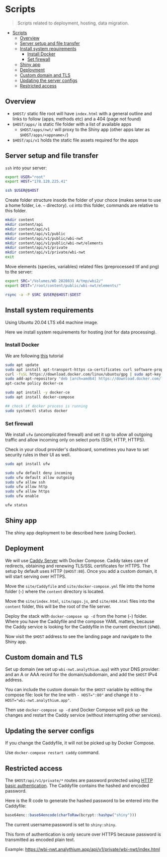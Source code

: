 # Scripts
> Scripts related to deployment, hosting, data migration.

- [Scripts](#scripts)
  - [Overview](#overview)
  - [Server setup and file transfer](#server-setup-and-file-transfer)
  - [Install system requirements](#install-system-requirements)
    - [Install Docker](#install-docker)
    - [Set firewall](#set-firewall)
  - [Shiny app](#shiny-app)
  - [Deployment](#deployment)
  - [Custom domain and TLS](#custom-domain-and-tls)
  - [Updating the server configs](#updating-the-server-configs)
  - [Restricted access](#restricted-access)

## Overview

- `$HOST/` static file root will have `index.html` with a general outline and links to follow (apps, methods etc) and a 404 (page not found)
- `$HOST/apps/` is static file folder with a list of available apps
  - `$HOST/apps/nwt/` will proxy to the Shiny app (other apps later as `$HOST/apps/<appname>/`)
- `$HOST/api/v1` holds the static file assets required for the apps

## Server setup and file transfer

`ssh` into your server:

```bash
export USER="root"
export HOST="178.128.225.41"

ssh $USER@$HOST
```

Create folder structure insode the folder of your choce (makes sense to use a home folder, i.e. `~` directory). `cd` into this folder, commands are relative to this folder.

```bash
mkdir content
mkdir content/api
mkdir content/api/v1
mkdir content/api/v1/public
mkdir content/api/v1/public/wbi-nwt
mkdir content/api/v1/public/wbi-nwt/elements
mkdir content/api/v1/private
mkdir content/api/v1/private/wbi-nwt
exit
```

Move elements (species, variables) related files (preprocessed tif and png) to the server:

```bash
export SRC="/Volumes/WD 2020831 A/tmp/wbi2/"
export DEST="/root/content/public/wbi-nwt/elements/"

rsync -a -P $SRC $USER@$HOST:$DEST
```

## Install system requirements

Using Ubuntu 20.04 LTS x64 machine image.


Here we install system requirements for hosting (not for data processing).

### Install Docker

We are following [this](https://www.digitalocean.com/community/tutorials/how-to-install-and-use-docker-on-ubuntu-20-04) tutorial

```bash
sudo apt update
sudo apt install apt-transport-https ca-certificates curl software-properties-common
curl -fsSL https://download.docker.com/linux/ubuntu/gpg | sudo apt-key add -
sudo add-apt-repository "deb [arch=amd64] https://download.docker.com/linux/ubuntu focal stable"
apt-cache policy docker-ce

sudo apt install -y docker-ce
sudo apt install docker-compose

## check if docker process is running
sudo systemctl status docker
```

### Set firewall

We install `ufw` (uncomplicated firewall) and set it up to allow all outgoing traffic and allow incoming only on select ports (SSH, HTTP, HTTPS).

Check in your cloud provider's dashboard, sometimes you have to set security rules in their UI as well.

```bash
sudo apt install ufw

sudo ufw default deny incoming
sudo ufw default allow outgoing
sudo ufw allow ssh
sudo ufw allow http
sudo ufw allow https
sudo ufw enable

ufw status
```

## Shiny app

The shiny app deployment to be described here (using Docker).

## Deployment

We will use [Caddy Server](https://caddyserver.com) with Docker Compose. Caddy takes care of redirects, obtaining and renewing TLS/SSL certificates for HTTPS. The setup by default uses HTTP (`$HOST:80`). Once you add a custom domain, it will start serving over HTTPS.

Move the `site/Caddyfile` and `site/docker-compose.yml` file into the home folder (`~`) where the `content` directory is located. 

Move the `site/index.html`, `site/apps.js`, and `site/404.html` files into the `content` folder, this will be the root of the file server.

Deploy the stack with `docker-compose up -d` from the home (`~`) folder. Where you have the Caddyfile and the compose YAML matters, because the Caddy service is looking for the Caddyfile in the current directort (`$PWD`).

Now visit the `$HOST` address to see the landing page and navigate to the Shiny app.

## Custom domain and TLS

Set up domain (we set up `wbi-nwt.analythium.app`) with your DNS provider: and an A or AAA recird for the domain/subdomain, and add the `$HOST` IPv4 address.

You can include the custom domain for the `$HOST` variable by editing the compose file: look for the line with `- HOST=":80"` and change it to `- HOST="wbi-nwt.analythium.app"`.

Then use `docker-compose up -d` and Docker Compose will pick up the changes and restart the Caddy service (without interrupting other services).

## Updating the server configs

If you change the Caddyfile, it will not be picked up by Docker Compose.

Use `docker-compose restart caddy` command.

## Restricted access

The `$HOST/api/v1/private/*` routes are password protected using [HTTP basic authentication](https://caddyserver.com/docs/caddyfile/directives/basicauth). The Caddyfile contains the hashed and encoded password.

Here is the R code to generate the hashed password to be entered into the Caddyfile:

```R
base64enc::base64encode(charToRaw(bcrypt::hashpw("shiny")))
```

The current username:password is set to `shiny:shiny`.

This form of authentication is only secure over HTTPS because password is transmitted as encoded plain text.

Example: <https://wbi-nwt.analythium.app/api/v1/private/wbi-nwt/index.html>
